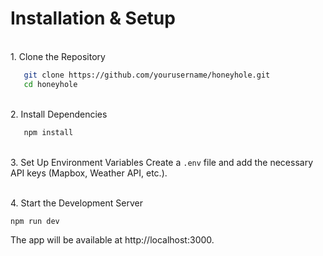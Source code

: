 # Installation & Setup
<br>1. Clone the Repository
```sh
   git clone https://github.com/yourusername/honeyhole.git
   cd honeyhole
```
<br>2. Install Dependencies
```sh
   npm install
```
<br>3. Set Up Environment Variables Create a `.env` file and add the necessary API keys (Mapbox, Weather API, etc.).

<br>4. Start the Development Server

```sh
npm run dev
```
The app will be available at http://localhost:3000.
